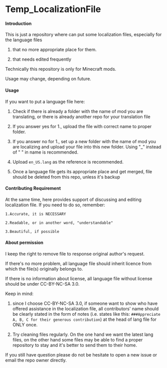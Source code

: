 # Temp_LocalizationFile

#### Introduction
This is just a repository where can put some localization files, especially for the language files 

1. that no more appropriate place for them.

2. that needs edited frequently

Technically this repository is only for Minecraft mods. 

Usage may change, depending on future.

#### Usage
If you want to put a language file here:

1. Check if there is already a folder with the name of mod you are translating, or there is already another repo for your translation file

2. If you answer yes for 1., upload the file with correct name to proper folder.

3. If you answer no for 1., set up a new folder with the name of mod you are localizing and upload your file into this new folder. Using "_" instead of " " in name is recommended.

4. Upload `en_US.lang` as the reference is recommended.

5. Once a language file gets its appropriate place and get merged, file should be deleted from this repo, unless it's backup

#### Contributing Requirement
At the same time, here provides support of discussing and editing localization file. If you need to do so, remember:

    1.Accurate, it is NECESSARY
    
    2.Readable, or in another word, "understandable"
    
    3.Beautiful, if possible

#### About permission
I keep the right to remove file to response original author's request.

If there's no more problem, all language file should inherit licence from which the file(s) originally belongs to.

If there is no information about license, all language file without license should be under CC-BY-NC-SA 3.0.

Keep in mind: 

1. since I choose CC-BY-NC-SA 3.0, if someone want to show who have offered assistance in the localization file, all contributors' name should be clearly stated in the form of notes (i.e. states like this: ````###Appreciate A, B, C for their generous contribution````) at the head of lang file for ONLY once.

2. Try cleaning files regularly. On the one hand we want the latest lang files, on the other hand some files may be able to find a proper repository to stay and it's better to send them to their home.

If you still have question please do not be hesitate to open a new issue or email the repo owner directly.
